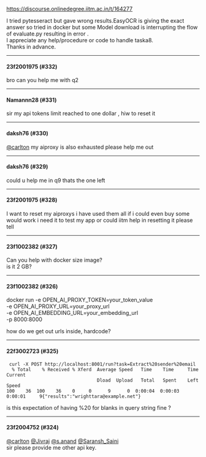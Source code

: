 https://discourse.onlinedegree.iitm.ac.in/t/164277

I tried pytesseract but gave wrong results.EasyOCR is giving the exact answer so tried in docker but some Model download is interrupting the flow of evaluate.py resulting in error .<br/>
I appreciate any help/procedure or code to handle taska8.<br/>
Thanks in advance.</p><hr>

<h4>23f2001975 (#332)</h4>
<p>bro can you help me with q2</p><hr>

<h4>Namannn28 (#331)</h4>
<p>sir my api tokens limit reached to one dollar , hiw to reset it</p><hr>

<h4>daksh76 (#330)</h4>
<p><a class="mention" href="/u/carlton">@carlton</a> my aiproxy is also exhausted please help me out</p><hr>

<h4>daksh76 (#329)</h4>
<p>could u help me in q9 thats the one left</p><hr>

<h4>23f2001975 (#328)</h4>
<p>I want to reset my aiproxys i have used them all if i could even buy some would work i need it to test my app or could iitm help in resetting it please tell</p><hr>

<h4>23f1002382 (#327)</h4>
<p>Can you help with docker size image?<br/>
is it 2 GB?</p><hr>

<h4>23f1002382 (#326)</h4>
<p>docker run -e OPEN_AI_PROXY_TOKEN=your_token_value <br/>
-e OPEN_AI_PROXY_URL=your_proxy_url <br/>
-e OPEN_AI_EMBEDDING_URL=your_embedding_url <br/>
-p 8000:8000</p>
<p>how do we get out urls inside, hardcode?</p><hr>

<h4>22f3002723 (#325)</h4>
<pre><code class="lang-auto"> curl -X POST http://localhost:8001/run?task=Extract%20sender%20email
  % Total    % Received % Xferd  Average Speed   Time    Time     Time  Current
                                 Dload  Upload   Total   Spent    Left  Speed
100    36  100    36    0     0      9      0  0:00:04  0:00:03  0:00:01     9{"results":"wrighttara@example.net"}
</code></pre>
<p>is this expectation of having %20 for blanks in query string fine ?</p><hr>

<h4>23f2004752 (#324)</h4>
<p><a class="mention" href="/u/carlton">@carlton</a> <a class="mention" href="/u/jivraj">@Jivraj</a> <a class="mention" href="/u/s.anand">@s.anand</a> <a class="mention" href="/u/saransh_saini">@Saransh_Saini</a><br/>
sir please provide me other api key.